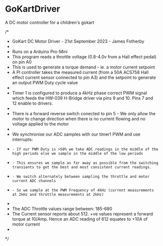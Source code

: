 # GoKartDriver
A DC motor controller for a children's gokart

/*
*   GoKart DC Motor Driver - 21st September 2023 - James Fotherby
*
*   Runs on a Arduino Pro-Mini
*   This program reads a throttle voltage (0.8-4.0v from a Hall effect pedal) on pin A0
*   This is used to generate a torque demand - ie. a motor current setpoint
*   A PI controller takes the measured current (from a 50A ACS758 Hall effect current sensor connected to pin A3) and the setpoint to generate an output PWM Duty cycle value
*
*   Timer 1 is configured to produce a 4kHz phase correct PWM signal which feeds the HW-039 H-Bridge driver via pins 9 and 10. Pins 7 and 12 enable to drivers.
*
*   There is a forward reverse switch conected to pin 5 - We only allow the motor to change direction when there is no current flowing and no voltage applied to the motor
*
*   We synchronise our ADC samples with our timer1 PWM and use interrupts:
*     - If our PWM Duty is >50% we take ADC readings in the middle of the high periods else we sample in the middle of the low periods
*     - This ensures we sample as far away as possible from the switching transients to get the best and most consistent current readings.
*     - We switch alternately between sampling the throttle and motor current ADC channels
*     - So we sample at the PWM Frequency of 4kHz (current measurements at 2kHz and throttle measurements at 2kHz)
*
*   The ADC Throttle values range between: 185-680
*   The Current sensor reports about 512. +ve values represent a forward torque at 10/Amp. Hence an ADC reading of 612 equates to +10A of motor current
*
*/
